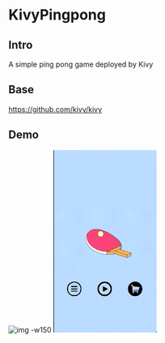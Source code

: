 # KivyPingpong

## Intro

A simple ping pong game deployed by Kivy

## Base

<https://github.com/kivy/kivy>

## Demo

![img -w150](https://raw.githubusercontent.com/NewHanly/KivyPingPong/master/demo/demo.gif) ![img2 -w150](https://raw.githubusercontent.com/NewHanly/KivyPingPong/master/demo/demo2.gif)
